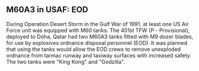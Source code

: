 ## M60A3 in USAF: EOD

During Operation Desert Storm in the Gulf War of 1991, at least one US Air Force unit was equipped with M60 tanks. The 401st TFW (P - Provisional), deployed to Doha, Qatar had two M60A3 tanks fitted with M9 dozer blades, for use by explosives ordnance disposal personnel (EOD). It was planned that using the tanks would allow the EOD crews to remove unexploded ordnance from tarmac runway and taxiway surfaces with increased safety. The two tanks were "King Kong" and "Godzilla".


